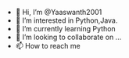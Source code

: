 - 👋 Hi, I’m @Yaaswanth2001
- 👀 I’m interested in Python,Java.
- 🌱 I’m currently learning Python
- 💞️ I’m looking to collaborate on ...
- 📫 How to reach me 

<!---
Yaaswanth2001/Yaaswanth2001 is a ✨ special ✨ repository because its `README.md` (this file) appears on your GitHub profile.
You can click the Preview link to take a look at your changes.
--->
